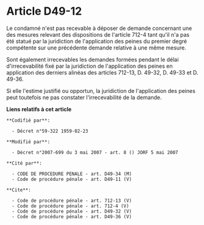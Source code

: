 # Article D49-12

Le condamné n'est pas recevable à déposer de demande concernant une des mesures relevant des dispositions de l'article 712-4
tant qu'il n'a pas été statué par la juridiction de l'application des peines du premier degré compétente sur une précédente
demande relative à une même mesure. 

Sont également irrecevables les demandes formées pendant le délai d'irrecevabilité fixé par la juridiction de l'application
des peines en application des derniers alinéas des articles 712-13, D. 49-32, D. 49-33 et D. 49-36. 

Si elle l'estime justifié ou opportun, la juridiction de l'application des peines peut toutefois ne pas constater
l'irrecevabilité de la demande.

**Liens relatifs à cet article**

	**Codifié par**:

	  - Décret n°59-322 1959-02-23

	**Modifié par**:

	  - Décret n°2007-699 du 3 mai 2007 - art. 8 () JORF 5 mai 2007

	**Cité par**:

	  - CODE DE PROCEDURE PENALE - art. D49-34 (M)
	  - Code de procédure pénale - art. D49-11 (V)

	**Cite**:

	  - Code de procédure pénale - art. 712-13 (V)
	  - Code de procédure pénale - art. 712-4 (V)
	  - Code de procédure pénale - art. D49-32 (V)
	  - Code de procédure pénale - art. D49-36 (V)

